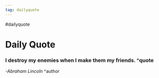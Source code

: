 ```yaml
---
tag: dailyquote
---
```


#dailyquote

# Daily Quote

### I destroy my enemies when I make them my friends. ^quote
*-Abraham Lincoln* ^author
